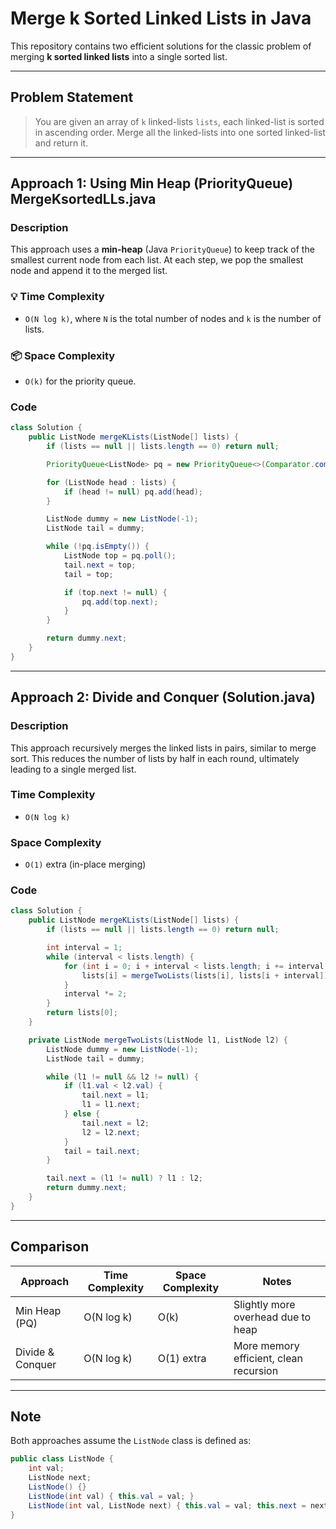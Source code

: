 # Merge k Sorted Linked Lists in Java

This repository contains two efficient solutions for the classic problem of merging **k sorted linked lists** into a single sorted list.

---

##  Problem Statement

> You are given an array of `k` linked-lists `lists`, each linked-list is sorted in ascending order. Merge all the linked-lists into one sorted linked-list and return it.

---

##  Approach 1: Using Min Heap (PriorityQueue) MergeKsortedLLs.java

###  Description

This approach uses a **min-heap** (Java `PriorityQueue`) to keep track of the smallest current node from each list. At each step, we pop the smallest node and append it to the merged list.

### 💡 Time Complexity
- `O(N log k)`, where `N` is the total number of nodes and `k` is the number of lists.

### 📦 Space Complexity
- `O(k)` for the priority queue.

###  Code

```java
class Solution {
    public ListNode mergeKLists(ListNode[] lists) {
        if (lists == null || lists.length == 0) return null;

        PriorityQueue<ListNode> pq = new PriorityQueue<>(Comparator.comparingInt(a -> a.val));

        for (ListNode head : lists) {
            if (head != null) pq.add(head);
        }

        ListNode dummy = new ListNode(-1);
        ListNode tail = dummy;

        while (!pq.isEmpty()) {
            ListNode top = pq.poll();
            tail.next = top;
            tail = top;

            if (top.next != null) {
                pq.add(top.next);
            }
        }

        return dummy.next;
    }
}
```

---

##  Approach 2: Divide and Conquer (Solution.java)

###  Description

This approach recursively merges the linked lists in pairs, similar to merge sort. This reduces the number of lists by half in each round, ultimately leading to a single merged list.

###  Time Complexity
- `O(N log k)`

###  Space Complexity
- `O(1)` extra (in-place merging)

###  Code

```java
class Solution {
    public ListNode mergeKLists(ListNode[] lists) {
        if (lists == null || lists.length == 0) return null;

        int interval = 1;
        while (interval < lists.length) {
            for (int i = 0; i + interval < lists.length; i += interval * 2) {
                lists[i] = mergeTwoLists(lists[i], lists[i + interval]);
            }
            interval *= 2;
        }
        return lists[0];
    }

    private ListNode mergeTwoLists(ListNode l1, ListNode l2) {
        ListNode dummy = new ListNode(-1);
        ListNode tail = dummy;

        while (l1 != null && l2 != null) {
            if (l1.val < l2.val) {
                tail.next = l1;
                l1 = l1.next;
            } else {
                tail.next = l2;
                l2 = l2.next;
            }
            tail = tail.next;
        }

        tail.next = (l1 != null) ? l1 : l2;
        return dummy.next;
    }
}
```

---

##  Comparison

| Approach           | Time Complexity | Space Complexity | Notes                                 |
|--------------------|------------------|-------------------|----------------------------------------|
| Min Heap (PQ)      | O(N log k)       | O(k)              | Slightly more overhead due to heap     |
| Divide & Conquer   | O(N log k)       | O(1) extra        | More memory efficient, clean recursion |

---

##  Note

Both approaches assume the `ListNode` class is defined as:

```java
public class ListNode {
    int val;
    ListNode next;
    ListNode() {}
    ListNode(int val) { this.val = val; }
    ListNode(int val, ListNode next) { this.val = val; this.next = next; }
}
```

